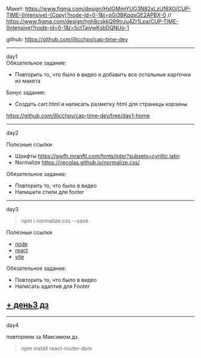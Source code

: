 Макет:
https://www.figma.com/design/HxIGMimYUO3N82xLzUf6XO/CUP-TIME-(Intensive)-(Copy)?node-id=0-1&t=pGi3BKpqxGE2APBX-0
// https://www.figma.com/design/hgh8cskkQ99trJu4Zr1Lpa/CUP-TIME-(Intensive)?node-id=0-1&t=5ctTajywKsbDQNUo-1

github: https://github.com/illicchpv/cap-time-dev

---
day1  
  Обязательное задание:  
  - Повторить то, что было в видео и добавить все остальные карточки из макета

  Бонус задание:  
  - Создать cart.html и написать разметку html для страницы корзины

https://github.com/illicchpv/cap-time-dev/tree/day1-home

---
day2  

Полезные ссылки
- Шрифты https://gwfh.mranftl.com/fonts/inter?subsets=cyrillic,latin
- Normalize https://necolas.github.io/normalize.css/

Обязательное задание:  
- Повторить то, что было в видео
- Напишите стили для footer

---
day3  

>npm i normalize.css --save

Полезные ссылки
- [node](https://nodejs.org/en/)
- [react](https://react.dev/)
- [vite](https://vitejs.dev/)

Обязательное задание:
- Повторить то, что было в видео
- Написать адаптив для Footer

[+ день3 дз](https://github.com/illicchpv/cup-time-react/tree/day3-home)
--

---
day4  

повторяем за Максимом дз.

>npm install react-router-dom
